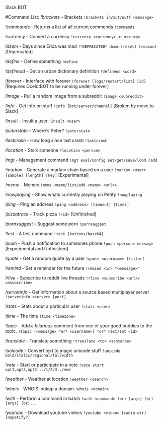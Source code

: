Slack BOT

#Command List:
*!brackets* - Brackets `!brackets in/out/outf <message>`

*!commands* - Returns a list of all current commends `!commands`

*!currency* - Convert a currency `!currency <currency> <currency>`

*!dsem* - Days since Erica was mad `!*DEPRECATED* dsem [reset] [reason]` [Deprecated]

*!define* - Define something `!define`

*!defineud* - Get an urban dictionary definition `!defineud <word>`

*!forever* - Interface with forever `!forever [logs/restart/list] [id]` [Requires OcelotBOT to be running under forever]

*!image* - Pull a random image from a subreddit `!image <subreddit>`

*!info* - Get info on stuff `!info [bot/server/channel]` [Broken by move to Slack]

*!insult* - Insult a user `!insult <user>`

*!peterstate* - Where's Peter? `!peterstate`

*!lastcrash* - How long since last crash `!lastcrash`

*!location* - Stalk someone `!location <person>`

*!mgt* - Management command `!mgt eval/config set/get/save/load /add`

*!markov* - Generate a markov chain based on a user `!markov <user> [sample] [length] [key]` [Experimental]

*!meme* - Memes `!meme <meme/list/add <name> <url>>`

*!nowplaying* - Show whats currently playing on Petify `!nowplaying`

*!ping* - Ping an address `!ping <address> [timeout] [times]`

*!pizzatrack* - Track pizza `!<id>` [Unfinished]

*!pornsuggest* - Suggest some porn `!pornsuggest`

*!test* - A test command `!test [buttons/base64]`

*!push* - Push a notification to someones phone `!push <person> message` [Experimental and Unfinished]

*!quote* - Get a random quote by a user `!quote <username> [filter]`

*!remind* - Set a reminder for the future `!remind <in> "<message>"`

*!rlive* - Subscribe to reddit live threads `!rlive <subscribe <url>/ unsubscribe>`

*!serverinfo* - Get information about a source based multiplayer server `!serverinfo <server> [port]`

*!stats* - Stats about a particular user `!stats <user>`

*!time* - The time `!time <timezone>`

*!topic* - Add a *hilarious* comment from one of your good buddies to the topic. `!topic [<message> *or* <username>] *or* next/set <id>`

*!translate* - Translate something `!translate <to> <sentence>`

*!unicode* - Convert text to magic unicode stuff `!unicode bold/italic/regional/fullwidth`

*!vote* - Start or participate in a vote `!vote start opt1,opt2,opt3.../1/2/3../end`

*!weather* - Weather at location `!weather <search>`

*!whois* - WHOIS lookup a domain `!whois <domain>`

*!with* - Perform a command in batch `!with <command> (br) [args] (br) [args] (br)...`

*!youtube* - Download youtube videos `!youtube <video> [radio-dir] [nopetify?]`


